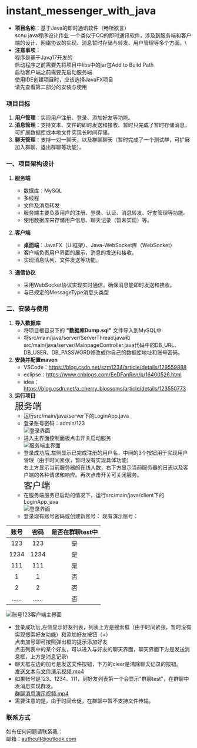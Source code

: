 # instant_messenger_with_java
- **项目名称**：基于Java的即时通讯软件（畅所欲言）\
  scnu java程序设计作业
  一个类似于QQ的即时通讯软件，涉及到服务端和客户端的设计、网络协议的实现、消息暂时存储与转发、用户管理等多个方面。\
- **注意事项**：\
  程序是基于Java17开发的\
  启动程序之前需要先将项目中libs中的jar包Add to Build Path\
  启动客户端之前需要先启动服务端\
  使用IDE创建项目时，应该选择JavaFX项目\
  请先查看第二部分的安装与使用

  
### 项目目标

1. **用户管理**：实现用户注册、登录、添加好友等功能。
2. **消息管理**：支持文本、文件的即时发送和接收、暂时只完成了暂时存储消息，可扩展数据库或本地文件实现长时间存储。
3. **聊天管理**：支持一对一聊天，以及群聊聊天（暂时完成了一个测试群，可扩展加入群聊、退出群聊等功能）。

   
### 一、项目架构设计

1. **服务端**
   - 数据库：MySQL
   - 多线程
   - 文件及消息转发
   - 服务端主要负责用户的注册、登录、认证、消息转发、好友管理等功能。
   - 使用数据库来存储用户信息、聊天记录（暂未实现）等。
   

3. **客户端**
   - **桌面端**：JavaFX（UI框架）、Java-WebSocket库（WebSocket）
   - 客户端负责用户界面的展示，消息的发送和接收。
   - 实现消息队列、文件发送等功能。

5. **通信协议**
   - 采用WebSocket协议实现实时通信，确保消息能即时发送和接收。
   - 与已规定的MessageType消息头类型

### 二、安装与使用
1. **导入数据库**
   - 将项目根目录下的 **"数据库Dump.sql"** 文件导入到MySQL中
   - 将src/main/java/server/ServerThread.java和src/main/java/server/MainpageController.java代码中的DB_URL、DB_USER、DB_PASSWORD修改成你自己的数据库地址和账号密码。
2. **安装并配置maven**
   - VSCode：https://blog.csdn.net/szm1234/article/details/129559888
   - eclipse：https://www.cnblogs.com/EeDFanRen/p/16400526.html
   - idea：https://blog.csdn.net/a_cherry_blossoms/article/details/123550773
3. **运行项目**\
   <font size=5>服务端</font>
   - 运行src/main/java/server下的LoginApp.java
   - 登录账号密码：admin/123\
![登录界面](image/服务端登录界面.png)
   - 进入主界面控制面板点击开关启动服务\
![服务端主界面](image/服务端主界面.png)
   - 登录成功后,左侧显示已完成注册的用户名，中间的3个按钮用于实现用户管理（由于时间紧张，暂时没有实现具体功能）\
   右上方显示当前服务器的在线人数，右下方显示当前服务器的日志以及客户端的各种请求和响应。再次点击开关可关闭服务。\
   <font size=5>客户端</font>
   - 在服务端服务已启动的情况下，运行src/main/java/client下的LoginApp.java\
![登录界面](image/客户端登录界面.png)
   - 登录现有账号密码或创建新账号：
     现有演示账号：
   
|  账号  |  密码  | 是否在群聊test中 |
|:----:|:----:|:----------:|
| 123  | 123  |     是      |
| 1234 | 1234 |     是      |
| 111  | 111  |     是      |
|  1   |  1   |     否      |
|  2   |  2   |     否      |
|  ……  |  ……  |     否      |

![账号123客户端主界面](image/客户端主界面.png)
   - 登录成功后,左侧显示好友列表，列表上方是搜索框（由于时间紧张，暂时没有实现搜索好友功能）和添加好友按钮（+）\
     点击加号即可按照弹出框的提示添加好友\
     点击列表中的某个好友，可以进入与好友的聊天界面，聊天界面下方是发送消息框，上方是消息记录\
   - 聊天框左边的加号是发送文件按钮，下方的clear是清除聊天记录的按钮。\
[发送文本与文件演示视频.mp4](image/发送文本与文件演示视频.mp4)
   - 如果账号是123、1234、111，则好友列表第一个会显示"群聊test"，在群聊中发消息实现群发。\
[群聊消息演示视频.mp4](image/群聊消息演示视频.mp4)
   - 需要注意的是，由于时间仓促，在群聊中暂不支持文件传输。
### 联系方式
如有任何问题请联系我：\
邮箱：authcult@outlook.com
